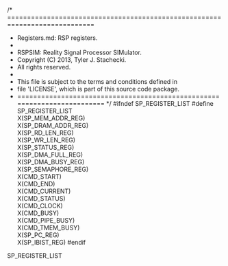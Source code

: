 /* ============================================================================
 *  Registers.md: RSP registers.
 *
 *  RSPSIM: Reality Signal Processor SIMulator.
 *  Copyright (C) 2013, Tyler J. Stachecki.
 *  All rights reserved.
 *
 *  This file is subject to the terms and conditions defined in
 *  file 'LICENSE', which is part of this source code package.
 * ========================================================================= */
#ifndef SP_REGISTER_LIST
#define SP_REGISTER_LIST \
  X(SP_MEM_ADDR_REG) \
  X(SP_DRAM_ADDR_REG) \
  X(SP_RD_LEN_REG) \
  X(SP_WR_LEN_REG) \
  X(SP_STATUS_REG) \
  X(SP_DMA_FULL_REG) \
  X(SP_DMA_BUSY_REG) \
  X(SP_SEMAPHORE_REG) \
  X(CMD_START) \
  X(CMD_END) \
  X(CMD_CURRENT) \
  X(CMD_STATUS) \
  X(CMD_CLOCK) \
  X(CMD_BUSY) \
  X(CMD_PIPE_BUSY) \
  X(CMD_TMEM_BUSY) \
  X(SP_PC_REG) \
  X(SP_IBIST_REG)
#endif

SP_REGISTER_LIST

